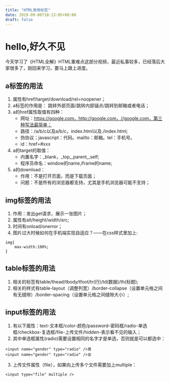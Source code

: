 ```yaml
---
title: "HTML常用标签"
date: 2019-09-06T18:13:05+08:00
draft: false
---
```


# hello,好久不见

今天学习了《HTML全解》HTML重难点这部分视频，最近私事较多，已经落后大家很多了，刚回来学习，要马上跟上进度。

## a标签的用法
1. 属性有href/target/download/rel=noopener；
2. a标签的作用是：
跳转外部页面/跳转内部锚点/跳转到邮箱或者电话；
3. a的href属性取值有四种：
   * 网址：https://google.com，http://google.com，//google.com，第三种写法最简单；
   * 路径：/a/b/c以及a/b/c，index.html以及./index.html;
   * 伪协议：javascript：代码。mailto：邮箱。tel：手机号。
   * id：href=#xxx
1. a的target的取值：
   * 内置名字：_blank，_top,_parent,_self;
   * 程序员命名：window的name,iframe的name;
5. a的download：
   * 作用：不是打开页面，而是下载页面；
   * 问题：不是所有的浏览器都支持，尤其是手机浏览器可能不支持；

## img标签的用法
1. 作用：发出get请求，展示一张图片；
2. 属性有alt/height/width/src;
3. 时间有onload/onerror；
4. 图片过大时候如何在手机端实现自适应？——在css样式里加上:
```
img{
    max-width:100%;
}
```

## table标签的用法
1. 相关的标签有table/thead/tbody/tfoot/tr(行)/td(数据)/th(标题);
2. 相关的样式有table-layout（调整列宽）/border-collapse（设置单元格之间有无缝隙）/border-spacing（设置单元格之间缝隙大小）;

## input标签的用法
1. 有以下属性：text-文本框/color-颜色/password-密码框/radio-单选框/checkbox-复选框/file-上传文件/hidden-表示看不见的输入；
2. 其中单选框属性(radio)需要设置相同的名字才是单选，否则就是可以都选中：
```
<input name="gender" type="radio" />男
<input name="gender" type="radio" />女
```
3. 上传文件属性（file），如果向上传多个文件需要加上multiple：
```
<input type="file" multiple />
```
